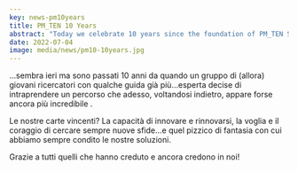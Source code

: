 ```yaml
---
key: news-pm10years
title: PM_TEN 10 Years
abstract: "Today we celebrate 10 years since the foundation of PM_TEN Srl. A long and fascinating journey, far from over: always on the spot!"
date: 2022-07-04
image: media/news/pm10-10years.jpg
---
```


...sembra ieri ma sono passati 10 anni da quando un gruppo di (allora) giovani ricercatori con qualche guida già più...esperta decise di intraprendere un percorso che adesso, voltandosi indietro, appare forse ancora più incredibile .

Le nostre carte vincenti? La capacità di innovare e rinnovarsi, la voglia e il coraggio di cercare sempre nuove sfide...e quel pizzico di fantasia con cui abbiamo sempre condito le nostre soluzioni.

Grazie a tutti quelli che hanno creduto e ancora credono in noi!